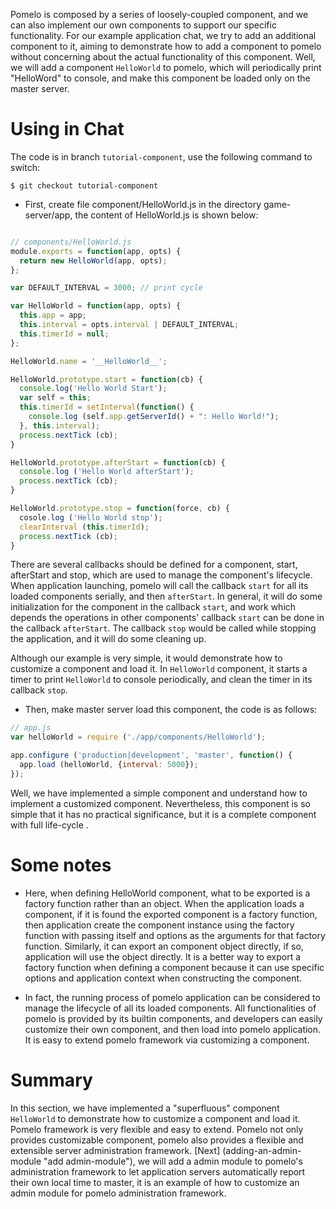 Pomelo is composed by a series of loosely-coupled component, and we can also implement our own components to support our specific functionality. For our example application chat, we try to add an additional component to it, aiming to demonstrate how to add a component to  pomelo without concerning about the actual functionality of this component. Well, we will add a component `HelloWorld` to pomelo, which will periodically print "HelloWord" to console, and make this component be loaded only on the master server.

Using in Chat 
=============

The code is in branch `tutorial-component`, use the following command to switch:

    $ git checkout tutorial-component

* First, create file component/HelloWorld.js in the directory game-server/app, the content of HelloWorld.js is shown below:

```javascript

// components/HelloWorld.js
module.exports = function(app, opts) {
  return new HelloWorld(app, opts);
};

var DEFAULT_INTERVAL = 3000; // print cycle

var HelloWorld = function(app, opts) {
  this.app = app;
  this.interval = opts.interval | DEFAULT_INTERVAL;
  this.timerId = null;
};

HelloWorld.name = '__HelloWorld__';

HelloWorld.prototype.start = function(cb) {
  console.log('Hello World Start');
  var self = this;
  this.timerId = setInterval(function() {
    console.log (self.app.getServerId() + ": Hello World!");
  }, this.interval);
  process.nextTick (cb);
}

HelloWorld.prototype.afterStart = function(cb) {
  console.log ('Hello World afterStart');
  process.nextTick (cb);
}

HelloWorld.prototype.stop = function(force, cb) {
  cosole.log ('Hello World stop');
  clearInterval (this.timerId);
  process.nextTick (cb);
}

```

There are several callbacks should be defined for a component, start, afterStart and stop, which are used to manage the component's lifecycle. When application launching, pomelo will call the callback `start` for all its loaded components serially, and then `afterStart`. In general, it will do some initialization for the component in the callback `start`, and work which depends the operations in other components' callback `start` can be done in the callback `afterStart`. The callback `stop` would be called while stopping the application, and it will do some cleaning up. 

Although our example is very simple, it would demonstrate how to customize a component and load it. In `HelloWorld` component, it starts a timer to print `HelloWorld` to console periodically, and clean the timer in its callback `stop`.

* Then, make master server load this component, the code is as follows:

```javascript
// app.js
var helloWorld = require ('./app/components/HelloWorld');

app.configure ('production|development', 'master', function() {
  app.load (helloWorld, {interval: 5000});
});

```
Well, we have implemented a simple component and understand how to implement a customized component. Nevertheless, this component is so simple that it has no practical significance, but it is a complete component with full life-cycle .

Some notes
==========

* Here, when defining HelloWorld component, what to be exported is a factory function rather than an object. When the application loads a component, if it is found the exported component is a factory function, then application create the component instance using the factory function with passing itself and options as the arguments for that factory function. Similarly, it can export an component object directly, if so, application will use the object directly. It is a better way to export a factory function when defining a component because it can use specific options and application context when constructing the component.

* In fact, the running process of pomelo application can be considered to manage the lifecycle of all its loaded components. All functionalities of pomelo is provided by its builtin components, and developers can easily customize their own component, and then load into pomelo application. It is easy to extend pomelo framework via customizing a component.

Summary
===========

In this section, we have implemented a "superfluous" component `HelloWorld` to demonstrate how to customize a component and load it. Pomelo framework is very flexible and easy to extend. Pomelo not only provides customizable component, pomelo also provides a flexible and extensible server administration framework. [Next] (adding-an-admin-module "add admin-module"), we will add a admin module to pomelo's administration framework to let application servers automatically report their own local time to master, it is an example of how to customize an admin module for pomelo administration framework. 
